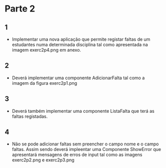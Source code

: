 # Parte 2


## 1 
- Implementar uma nova aplicação que permite registar faltas de um estudantes numa determinada disciplina tal como apresentada na  imagem exerc2p4.png em anexo.

## 2 
- Deverá implementar uma componente AdicionarFalta  tal como a imagem da figura exerc2p1.png

## 3 
- Deverá também  implementar uma componente ListaFalta  que terá as faltas registadas.

## 4 
- Não se pode adicionar faltas sem preencher o campo nome e o campo faltas. Assim sendo deverá impleentar uma Componente ShowError que apresentará mensagens de erros de input tal como as imagens exerc2p2.png e exerc2p3.png
